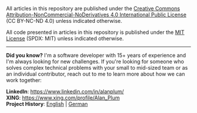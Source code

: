 All articles in this repository are published under the [Creative Commons Attribution-NonCommercial-NoDerivatives 4.0 International Public License](./LICENSE.CC-BY-NC-ND.md) (CC BY-NC-ND 4.0) unless indicated otherwise.

All code presented in articles in this repository is published under the [MIT License](./LICENSE.MIT.md) (SPDX: MIT) unless indicated otherwise.

---

**Did you know?** I'm a software developer with 15+ years of experience and I'm always looking for new challenges. If you're looking for someone who solves complex technical problems with your small to mid-sized team or as an individual contributor, reach out to me to learn more about how we can work together:

**LinkedIn**: https://www.linkedin.com/in/alanplum/<br>
**XING**: https://www.xing.com/profile/Alan_Plum<br>
**Project History**: [English](https://www.gulp.de/gulp2/g/spezialisten/resume/alan.plum) | [German](https://www.gulp.de/gulp2/g/spezialisten/profil/alan.plum)

